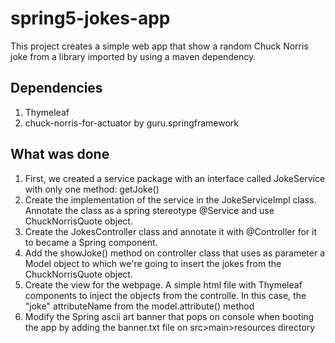# spring5-jokes-app

This project creates a simple web app that show a random Chuck Norris joke from a library imported by using a maven dependency.

## Dependencies
1. Thymeleaf
2. chuck-norris-for-actuator by guru.springframework

## What was done
1. First, we created a service package with an interface called JokeService with only one method: getJoke()
2. Create the implementation of the service in the JokeServiceImpl class. Annotate the class as a spring stereotype @Service and use ChuckNorrisQuote object.
3. Create the JokesController class and annotate it with @Controller for it to became a Spring component. 
4. Add the showJoke() method on controller class that uses as parameter a Model object to which we're going to insert the jokes from the ChuckNorrisQuote object.
5. Create the view for the webpage. A simple html file with Thymeleaf components to inject the objects from the controlle. In this case, the "joke" attributeName from the model.attribute() method
6. Modify the Spring ascii art banner that pops on console when booting the app by adding the banner.txt file on src>main>resources directory
